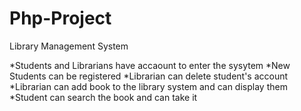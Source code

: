 # Php-Project

Library Management System

*Students and Librarians have accaount to enter the sysytem
*New Students can be registered
*Librarian can delete student's account
*Librarian can add book to the library system and can display them
*Student can search the book and can take it
